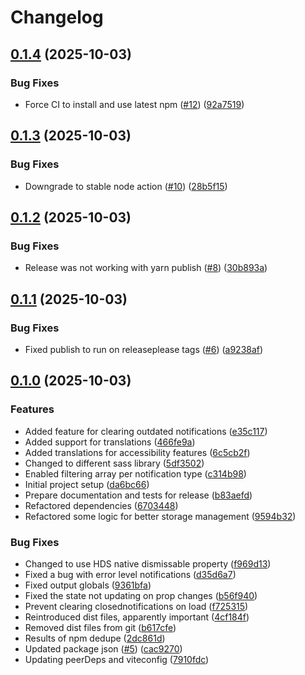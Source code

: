 # Changelog

## [0.1.4](https://github.com/City-of-Helsinki/react-helsinki-notification-manager/compare/react-helsinki-notification-manager-v0.1.3...react-helsinki-notification-manager-v0.1.4) (2025-10-03)


### Bug Fixes

* Force CI to install and use latest npm ([#12](https://github.com/City-of-Helsinki/react-helsinki-notification-manager/issues/12)) ([92a7519](https://github.com/City-of-Helsinki/react-helsinki-notification-manager/commit/92a75190ab862d7897f99f40be615bdd39eccf51))

## [0.1.3](https://github.com/City-of-Helsinki/react-helsinki-notification-manager/compare/react-helsinki-notification-manager-v0.1.2...react-helsinki-notification-manager-v0.1.3) (2025-10-03)


### Bug Fixes

* Downgrade to stable node action ([#10](https://github.com/City-of-Helsinki/react-helsinki-notification-manager/issues/10)) ([28b5f15](https://github.com/City-of-Helsinki/react-helsinki-notification-manager/commit/28b5f1586b80a40b4637cf6b4fc5454183d8ceae))

## [0.1.2](https://github.com/City-of-Helsinki/react-helsinki-notification-manager/compare/react-helsinki-notification-manager-v0.1.1...react-helsinki-notification-manager-v0.1.2) (2025-10-03)


### Bug Fixes

* Release was not working with yarn publish ([#8](https://github.com/City-of-Helsinki/react-helsinki-notification-manager/issues/8)) ([30b893a](https://github.com/City-of-Helsinki/react-helsinki-notification-manager/commit/30b893aade16208f92080a1804a477434449ca42))

## [0.1.1](https://github.com/City-of-Helsinki/react-helsinki-notification-manager/compare/react-helsinki-notification-manager-v0.1.0...react-helsinki-notification-manager-v0.1.1) (2025-10-03)


### Bug Fixes

* Fixed publish to run on releaseplease tags ([#6](https://github.com/City-of-Helsinki/react-helsinki-notification-manager/issues/6)) ([a9238af](https://github.com/City-of-Helsinki/react-helsinki-notification-manager/commit/a9238aff0f60bc8283caa4f5f6fb79638b4598e1))

## [0.1.0](https://github.com/City-of-Helsinki/react-helsinki-notification-manager/compare/react-helsinki-notification-manager-v0.0.1...react-helsinki-notification-manager-v0.1.0) (2025-10-03)


### Features

* Added feature for clearing outdated notifications ([e35c117](https://github.com/City-of-Helsinki/react-helsinki-notification-manager/commit/e35c117513afbebbc988a31ceeed8571514d75f5))
* Added support for translations ([466fe9a](https://github.com/City-of-Helsinki/react-helsinki-notification-manager/commit/466fe9a0dca35121bd515687d0313b9f486614aa))
* Added translations for accessibility features ([6c5cb2f](https://github.com/City-of-Helsinki/react-helsinki-notification-manager/commit/6c5cb2f35c37dfed27d204cc3387a87e3ebb0629))
* Changed to different sass library ([5df3502](https://github.com/City-of-Helsinki/react-helsinki-notification-manager/commit/5df3502cbe3cc82190f963ab947a345d4a362079))
* Enabled filtering array per notification type ([c314b98](https://github.com/City-of-Helsinki/react-helsinki-notification-manager/commit/c314b9863181dae6eef107b974f7d1b046c21411))
* Initial project setup ([da6bc66](https://github.com/City-of-Helsinki/react-helsinki-notification-manager/commit/da6bc6689aa0c0a7646defe941508d9bd390b4b4))
* Prepare documentation and tests for release ([b83aefd](https://github.com/City-of-Helsinki/react-helsinki-notification-manager/commit/b83aefd3bcb539b3e5be48661226a416e5c0ff66))
* Refactored dependencies ([6703448](https://github.com/City-of-Helsinki/react-helsinki-notification-manager/commit/670344867d99b2f85831602570df9a0a87daec3c))
* Refactored some logic for better storage management ([9594b32](https://github.com/City-of-Helsinki/react-helsinki-notification-manager/commit/9594b32b401443c72b916eb9f0fd81fb084de8df))


### Bug Fixes

* Changed to use HDS native dismissable property ([f969d13](https://github.com/City-of-Helsinki/react-helsinki-notification-manager/commit/f969d1305d012b933143652a4f0bbff25f2bc554))
* Fixed a bug with error level notifications ([d35d6a7](https://github.com/City-of-Helsinki/react-helsinki-notification-manager/commit/d35d6a74605ad092f5ab041546ffae8e9d98bd21))
* Fixed output globals ([9361bfa](https://github.com/City-of-Helsinki/react-helsinki-notification-manager/commit/9361bfa7ba8e67bbb114d37596abcb50e28a2d66))
* Fixed the state not updating on prop changes ([b56f940](https://github.com/City-of-Helsinki/react-helsinki-notification-manager/commit/b56f9400003480ba337249cfe75cda6425ddc075))
* Prevent clearing closednotifications on load ([f725315](https://github.com/City-of-Helsinki/react-helsinki-notification-manager/commit/f7253159322b4f08a60f07c19d8cc90a851b28aa))
* Reintroduced dist files, apparently important ([4cf184f](https://github.com/City-of-Helsinki/react-helsinki-notification-manager/commit/4cf184f10d81ed85229f1a9b6db66fa69fe843e9))
* Removed dist files from git ([b617cfe](https://github.com/City-of-Helsinki/react-helsinki-notification-manager/commit/b617cfe11ed42269d8342c269d1c8f5ba204ba18))
* Results of npm dedupe ([2dc861d](https://github.com/City-of-Helsinki/react-helsinki-notification-manager/commit/2dc861d688875994ba74698210d90279a69c7c94))
* Updated package json ([#5](https://github.com/City-of-Helsinki/react-helsinki-notification-manager/issues/5)) ([cac9270](https://github.com/City-of-Helsinki/react-helsinki-notification-manager/commit/cac9270b6b7ab1fec507883df0b44ede5359048f))
* Updating peerDeps and viteconfig ([7910fdc](https://github.com/City-of-Helsinki/react-helsinki-notification-manager/commit/7910fdc09824122cfa6de64fb293f09b77abff7b))
